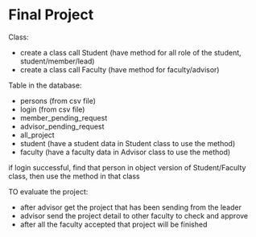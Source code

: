 # **Final Project**

Class:
- create a class call Student (have method for all role of the student, student/member/lead)
- create a class call Faculty (have method for faculty/advisor)

Table in the database:
- persons (from csv file)
- login (from csv file)
- member_pending_request
- advisor_pending_request
- all_project
- student (have a student data in Student class to use the method)
- faculty (have a faculty data in Advisor class to use the method)

if login successful, find that person in object version of Student/Faculty class, then use the method in that class

TO evaluate the project:
- after advisor get the project that has been sending from the leader
- advisor send the project detail to other faculty to check and approve
- after all the faculty accepted that project will be finished
